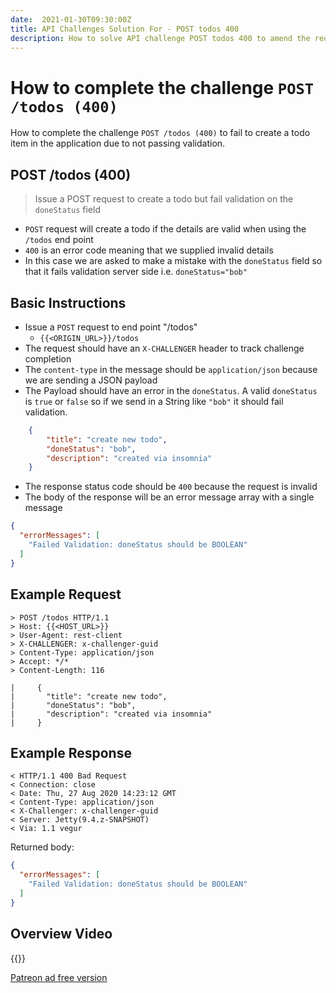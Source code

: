 ```yaml
---
date:  2021-01-30T09:30:00Z
title: API Challenges Solution For - POST todos 400
description: How to solve API challenge POST todos 400 to amend the request details such that they fail validation.
---
```


# How to complete the challenge `POST /todos (400)`

How to complete the challenge `POST /todos (400)` to fail to create a todo item in the application due to not passing validation.

## POST /todos (400)

> Issue a POST request to create a todo but fail validation on the `doneStatus` field

- `POST` request will create a todo if the details are valid when using the `/todos` end point
- `400` is an error code meaning that we supplied invalid details
- In this case we are asked to make a mistake with the `doneStatus` field so that it fails validation server side i.e. `doneStatus="bob"`

## Basic Instructions

- Issue a `POST` request to end point "/todos"
    - `{{<ORIGIN_URL>}}/todos`
- The request should have an `X-CHALLENGER` header to track challenge completion
- The `content-type` in the message should be `application/json` because we are sending a JSON payload
- The Payload should have an error in the `doneStatus`. A valid `doneStatus` is `true` or `false` so if we send in a String like `"bob"` it should fail validation.

```json
    {
        "title": "create new todo",
        "doneStatus": "bob",
        "description": "created via insomnia"
    }
```
- The response status code should be `400` because the request is invalid
- The body of the response will be an error message array with a single message

```json
{
  "errorMessages": [
    "Failed Validation: doneStatus should be BOOLEAN"
  ]
}
```


## Example Request

~~~~~~~~
> POST /todos HTTP/1.1
> Host: {{<HOST_URL>}}
> User-Agent: rest-client
> X-CHALLENGER: x-challenger-guid
> Content-Type: application/json
> Accept: */*
> Content-Length: 116

|     {
|       "title": "create new todo",
|       "doneStatus": "bob",
|       "description": "created via insomnia"
|     }
~~~~~~~~

## Example Response

~~~~~~~~
< HTTP/1.1 400 Bad Request
< Connection: close
< Date: Thu, 27 Aug 2020 14:23:12 GMT
< Content-Type: application/json
< X-Challenger: x-challenger-guid
< Server: Jetty(9.4.z-SNAPSHOT)
< Via: 1.1 vegur
~~~~~~~~

Returned body:

```json
{
  "errorMessages": [
    "Failed Validation: doneStatus should be BOOLEAN"
  ]
}
```

## Overview Video

{{<youtube-embed key="tlye5bQ72g0" title="Solution to failing to create a Todo item using POST">}}

[Patreon ad free version](https://www.patreon.com/posts/46603655)




